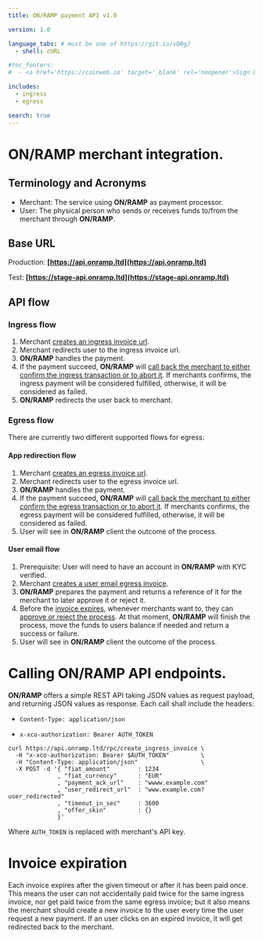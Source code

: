 ```yaml
---
title: ON/RAMP payment API v1.0

version: 1.0

language_tabs: # must be one of https://git.io/vQNgJ
  - shell: cURL

#toc_footers:
#  - <a href='https://coinweb.io' target='_blank' rel='noopener'>Sign Up for a Developer Key</a>

includes:
  - ingress
  - egress

search: true
---
```


# ON/RAMP merchant integration.


## Terminology and Acronyms

- Merchant: The service using **ON/RAMP** as payment processor.
- User: The physical person who sends or receives funds to/from the merchant through **ON/RAMP**.

## Base URL

Production:
**[https://api.onramp.ltd](https://api.onramp.ltd)**

Test:
**[https://stage-api.onramp.ltd](https://stage-api.onramp.ltd)**

## API flow

### Ingress flow

1. Merchant [creates an ingress invoice url](#create-ingress-invoice).
1. Merchant redirects user to the ingress invoice url.
1. **ON/RAMP** handles the payment.
1. If the payment succeed, **ON/RAMP** will [call back the merchant to either confirm the ingress transaction or to abort it](#callback-ingress-invoice). If
   merchants confirms, the ingress payment will be considered fulfilled, otherwise, it will be considered as failed.
1. **ON/RAMP** redirects the user back to merchant.


### Egress flow

There are currently two different supported flows for egress:

#### App redirection flow

1. Merchant [creates an egress invoice url](#create-egress-invoice-app-redirection-flow).
1. Merchant redirects user to the egress invoice url.
1. **ON/RAMP** handles the payment.
1. If the payment succeed, **ON/RAMP** will [call back the merchant to either confirm the egress transaction or to abort it](#callback-egress-invoice). If merchants confirms, the egress payment will be considered fulfilled, otherwise, it will be considered as failed.
1. User will see in **ON/RAMP** client the outcome of the process.

#### User email flow

1. Prerequisite: User will need to have an account in **ON/RAMP** with KYC verified.
1. Merchant [creates a user email egress invoice](#create-egress-invoice-user-email-flow).
1. **ON/RAMP** prepares the payment and returns a reference of it for the merchant to later approve it or reject it.
1. Before the [invoice expires](#invoice-expiration), whenever merchants want to, they can [approve or reject the process](#approve-or-reject-user-email-egress-invoice-user-email-flow). At that moment, **ON/RAMP** will finish the process, move the funds to users balance if needed and return a success or failure.
1. User will see in **ON/RAMP** client the outcome of the process.

# Calling **ON/RAMP** API endpoints.

**ON/RAMP** offers a simple REST API taking JSON values as request payload, and returning JSON values as response.
Each call shall include the headers:

- `Content-Type: application/json`

- `x-xco-authorization: Bearer AUTH_TOKEN`


```shell
curl https://api.onramp.ltd/rpc/create_ingress_invoice \
  -H "x-xco-authorization: Bearer $AUTH_TOKEN"         \
  -H "Content-Type: application/json"                  \
  -X POST -d '{ "fiat_amount"        : 1234                                     
              , "fiat_currency"      : "EUR"                                    
              , "payment_ack_url"    : "wwww.example.com"                       
              , "user_redirect_url"  : "www.example.com?user_redirected"        
              , "timeout_in_sec"     : 3600                                     
              , "offer_skin"         : {}                                       
              }'
```

Where `AUTH_TOKEN` is replaced with merchant's API key.


# Invoice expiration

Each invoice expires after the given timeout or after it has been paid once. This means the user can not accidentally paid
twice for the same ingress invoice, nor get paid twice from the same egress invoice; but it also means the merchant should
create a new invoice to the user every time the user request a new payment. If an user clicks on an expired invoice, it will
get redirected back to the merchant.
